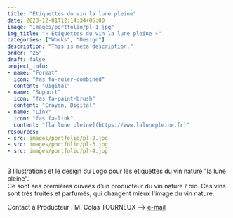 ```yaml
---
title: "Etiquettes du vin la lune pleine"
date: 2023-12-01T12:14:34+06:00
image: "images/portfolio/pl-1.jpg"
img_title: "« Etiquettes du vin la lune pleine »"
categories: ["Works", "Design"]
description: "This is meta description."
order: "26"
draft: false
project_info:
- name: "Format"
  icon: "fas fa-ruler-combined"
  content: "Digital"
- name: "Support"
  icon: "fas fa-paint-brush"
  content: "Crayon, Digital"
- name: "Link"
  icon: "fas fa-link"
  content: "[la lune pleine](https://www.lalunepleine.fr)"
resources:
- src: images/portfolio/pl-2.jpg
- src: images/portfolio/pl-3.jpg
- src: images/portfolio/pl-4.jpg
---
```

3 Illustrations et le design du Logo pour les etiquettes du vin nature "la lune pleine".  
Ce sont ses premières cuvées d'un producteur du vin nature / bio. Ces vins sont très fruités et parfumés, qui changent mieux l'image du vin nature.

Contact à Producteur : M. Colas TOURNEUX --> [e-mail](vinsdelalunepleine@gmail.com) 